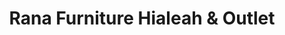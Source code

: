 ---
title: "Rana Furniture Hialeah & Outlet"
url: /hialeah/rana-furniture-hialeah-and-outlet/
shop: furniture
---